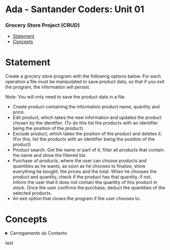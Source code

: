 # Ada - Santander Coders: Unit 01

### Grocery Store Project (CRUD)

- [Statement](#statement)
- [Concepts](#concepts)

# Statement

Create a grocery store program with the following options below. For each operation a file must be manipulated to save product data, so that if you exit the program, the information will persist.

Note: You will only need to save the product data in a file.

- Create product containing the information product name, quantity and price.
- Edit product, which takes the new information and updates the product chosen by the identifier. (To do this list the products with an identifier being the position of the product).
- Exclude product, which takes the position of the product and deletes it. (For this, list the products with an identifier being the position of the product)
- Product search. Get the name or part of it, filter all products that contain the name and show the filtered list.
- Purchase of products, where the user can choose products and quantities as he wants, as soon as he chooses to finalize, show everything he bought, the prices and the total. When he chooses the product and quantity, check if the product has that quantity, if not, inform the user that it does not contain the quantity of this product in stock. Once the user confirms the purchase, deduct the quantities of the selected products.
- An exit option that closes the program if the user chooses to.

# Concepts

<details>
  <summary>Carregamento do Contexto</summary>
  <h5>Objetivo</h5>
  <ul>
    <li>Checar se contexto da aplicação foi carregado</li>
  </ul>
  <h5>Código</h5>

  ```java
    @Test
    public void carregouContexto(){
        Assertions.assertTrue(controller != null);
    }
  ```
</details>

test
